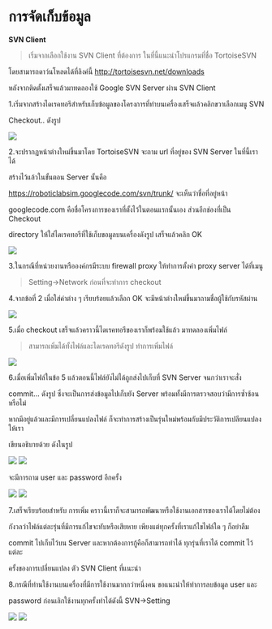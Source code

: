# การจัดเก็บข้อมูล #

**SVN Client**

> เริ่มจากเลือกใช้งาน SVN Client ที่ต้องการ ในที่นี้แนะนำโปรแกรมที่ชื่อ TortoiseSVN

โดยสามารถดาว์นโหลดได้ที่ลิงค์นี้ http://tortoisesvn.net/downloads

หลังจากติดตั้งเสร็จแล้วมาทดลองใช้ Google SVN Server ผ่าน SVN Client

1.เริ่มจากสร้างไดเรคทอรีสำหรับเก็บข้อมูลของโครงการที่ทำบนเครื่องเสร็จแล้วคลิกขวาเลือกเมนู SVN

Checkout.. ดังรูป

<img src='https://sdm53124.googlecode.com/svn/70.png' />

2.จะปรากฏหน้าต่างใหม่ขึ้นมาโดย TortoiseSVN จะถาม url ที่อยู่ของ SVN Server ในที่นี้เราได้

สร้างไว้แล้วในขั้นตอน Server นั้นคือ

https://roboticlabsim.googlecode.com/svn/trunk/ จะเห็นว่าชื่อที่อยู่หน้า

googlecode.com คือชื่อโครงการของเราที่ตั้งไว้ในตอนแรกนั้นเอง ส่วนอีกช่องที่เป็น Checkout

directory ให้ใส่ไดเรคทอรีที่ใช้เก็บขอมูลบนเครื่องดังรูป เสร็จแล้วคลิก OK

<img src='https://sdm53124.googlecode.com/svn/72.png' />

3.ในกรณีที่หน่วยงานหรือองค์กรมีระบบ firewall proxy ให้ทำการตั้งค่า proxy server ได้ที่เมนู

> Setting->Network ก่อนที่จะทำการ checkout

4.จากข้อที่ 2 เมื่อใส่ค่าต่าง ๆ เรียบร้อยแล้วเลือก OK จะมีหน้าต่างใหม่ขึ้นมาถามชื่อผู้ใช้กับรหัสผ่าน

<img src='https://sdm53124.googlecode.com/svn/73.png' />

5.เมื่อ checkout เสร็จแล้วคราวนี้ไดเรคทอรีของเราก็พร้อมใช้แล้ว มาทดลองเพิ่มไฟล์

> สามารถเพิ่มได้ทั้งไฟล์และไดเรคทอรีดังรูป ทำการเพิ่มไฟล์

<img src='https://sdm53124.googlecode.com/svn/74.png' />

6.เมื่อเพิ่มไฟล์ในข้อ 5 แล้วตอนนี้ไฟล์ยังไม่ได้ถูกส่งไปเก็บที่ SVN Server จนกว่าเราจะสั่ง

commit… ดังรูป ซึ่งจะเป็นการส่งข้อมูลไปเก็บยัง Server พร้อมทั้งมีการตรวจสอบว่ามีการซ้ำซ้อนหรือไม่

หากมีอยู่แล้วและมีการเปลี่ยนแปลงไฟล์ ก็จะทำการสร้างเป็นรุ่นใหม่พร้อมกับมีประวัติการเปลียนแปลงให้เรา

เขียนอธิบายด้วย ดังในรูป

<img src='https://sdm53124.googlecode.com/svn/75.png' />

<img src='https://sdm53124.googlecode.com/svn/76.png' />


จะมีการถาม user และ password อีกครั้ง

<img src='https://sdm53124.googlecode.com/svn/77.png' />

<img src='https://sdm53124.googlecode.com/svn/78.png' />

7.เสร็จเรียบร้อยสำหรับ การเพิ่ม คราวนี้เราก็จะสามารถพัฒนาหรือใช้งานเอกสารของเราได้โดยไม่ต้อง

กังวลว่าไฟล์แต่ละรุ่นที่มีการแก้ไขจะทับหรือเสียหาย เพียงแต่ทุกครั้งที่เราแก้ไขไฟล์ใด ๆ ก็อย่าลืม

commit ไปเก็บไว้บน Server และหากต้องการกู้คือก็สามารถทำได้ ทุกรุ่นที่เราได้ commit ไว้แต่ละ

ครั้งของการเปลี่ยนแปลง ตัว SVN Client ที่แนะนำ

8.กรณีที่ท่านใช้งานบนเครื่องที่มีการใช้งานมากกว่าหนึ่งคน ขอแนะนำให้ทำการลบข้อมูล user และ

password ก่อนเลิกใช้งานทุกครั้งทำได้ดังนี้ SVN->Setting

<img src='https://sdm53124.googlecode.com/svn/79.png' />

<img src='https://sdm53124.googlecode.com/svn/791.png' />